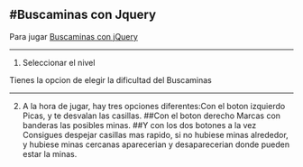 #Buscaminas con Jquery
----

Para jugar [Buscaminas con jQuery](https://javigon258.github.io/Tema%206/jQueryV2Buscaminas/)

**********

1. Seleccionar el nivel 

Tienes la opcion de elegir la dificultad del Buscaminas

**********

2. A la hora de jugar, hay tres opciones diferentes:Con el boton izquierdo
Picas, y te desvalan las casillas.
##Con el boton derecho 
Marcas con banderas las posibles minas.
##Y con los dos botones a la vez
Consigues despejar casillas mas rapido, si no hubiese minas alrededor, y hubiese minas cercanas aparecerian y desaparecerian donde pueden estar la minas.


